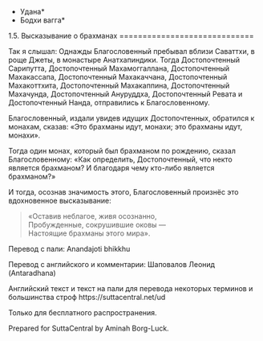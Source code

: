 * Удана*
* Бодхи вагга*

1\.5\. Высказывание о брахманах
\=\=\=\=\=\=\=\=\=\=\=\=\=\=\=\=\=\=\=\=\=\=\=\=\=\=\=\=\=

Так я слышал: Однажды Благословенный пребывал вблизи Саваттхи, в роще Джеты, в монастыре Анатхапиндики\. Тогда Достопочтенный Сарипутта, Достопочтенный Махамоггаллана, Достопочтенный Махакассапа, Достопочтенный Махакаччана, Достопочтенный Махакоттхита, Достопочтенный Махакаппина, Достопочтенный Махачунда, Достопочтенный Ануруддха, Достопочтенный Ревата и Достопочтенный Нанда, отправились к Благословенному\.

Благословенный, издали увидев идущих Достопочтенных, обратился к монахам, сказав: «Это брахманы идут, монахи; это брахманы идут, монахи»\.

Тогда один монах, который был брахманом по рождению, сказал Благословенному: «Как определить, Достопочтенный, что некто является брахманом? И благодаря чему кто\-либо является брахманом?»

И тогда, осознав значимость этого, Благословенный произнёс это вдохновенное высказывание:

> «Оставив неблагое, живя осознанно,  
> Пробужденные, сокрушившие оковы —  
> Настоящие брахманы этого мира»\.

Перевод с пали: Anandajoti bhikkhu

Перевод с английского и комментарии: Шаповалов Леонид \(Antaradhana\)

Английский текст и текст на пали для перевода некоторых терминов и большинства строф https://suttacentral\.net/ud

  

Только для бесплатного распространения\.

  

Prepared for SuttaCentral by Aminah Borg\-Luck\.